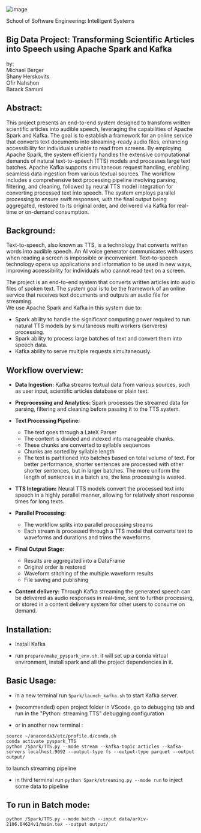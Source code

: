 ![image](https://github.com/user-attachments/assets/427b9e86-54f0-471c-ae9f-0e2e6310fbb7)

School of Software Engineering: Intelligent Systems

## Big Data Project: Transforming Scientific Articles into Speech using Apache Spark and Kafka

by:  
  Michael Berger  
  Shany Herskovits  
  Ofir Nahshon   
  Barack Samuni

## **Abstract:**  
This project presents an end-to-end system designed to transform written scientific articles into audible speech, leveraging the capabilities of Apache Spark and Kafka. The goal is to establish a framework for an online service that converts text documents into streaming-ready audio files, enhancing accessibility for individuals unable to read from screens. By employing Apache Spark, the system efficiently handles the extensive computational demands of natural text-to-speech (TTS) models and processes large text batches. Apache Kafka supports simultaneous request handling, enabling seamless data ingestion from various textual sources. The workflow includes a comprehensive text processing pipeline involving parsing, filtering, and cleaning, followed by neural TTS model integration for converting processed text into speech. The system employs parallel processing to ensure swift responses, with the final output being aggregated, restored to its original order, and delivered via Kafka for real-time or on-demand consumption.

## **Background:**  
Text-to-speech, also known as TTS, is a technology that converts written words into audible speech. An AI voice generator communicates with users when reading a screen is impossible or inconvenient. Text-to-speech technology opens up applications and information to be used in new ways, improving accessibility for individuals who cannot read text on a screen.

The project is an end-to-end system that converts written articles into audio files of spoken text. The system goal is to be the framework of an online service that receives text documents and outputs an audio file for streaming.  
We use Apache Spark and Kafka in this system due to:

* Spark ability to handle the significant computing power required to run natural TTS models by simultaneous multi workers (serveres) processing.  
* Spark ability to process large batches of text and convert them into speech data.  
* Kafka ability  to serve multiple requests simultaneously.

## **Workflow overview:**

* **Data Ingestion:** Kafka streams textual data from various sources, such as user input, scientific articles database or plain text.  
* **Preprocessing and Analytics:** Spark processes the streamed data for parsing, filtering and cleaning before passing it to the TTS system.  
* **Text Processing Pipeline:**  
  * The text goes through a LateX Parser  
  * The content is divided and indexed into manageable chunks.  
  * These chunks are converted to syllable sequences  
  * Chunks are sorted by syllable length  
  * The text is partitioned into batches based on total volume of text. For better performance, shorter sentences are processed with other shorter sentences, but in larger batches. The more uniform the length of sentences in a batch are, the less processing is wasted.

* **TTS Integration:** Neural TTS models convert the processed text into speech in a highly parallel manner, allowing for relatively short response times for long texts.   
* **Parallel Processing:**  
  * The workflow splits into parallel processing streams  
  * Each stream is processed through a TTS model that converts text to waveforms and durations and trims the waveforms.  
      
* **Final Output Stage:**
  * Results are aggregated into a DataFrame  
  * Original order is restored  
  * Waveform stitching of the multiple waveform results  
  * File saving and publishing

* **Content delivery:** Through Kafka streaming the generated speech can be delivered as audio responses in real-time, sent to further processing, or stored in a content delivery system for other users to consume on demand.  


## **Installation:**

- Install Kafka

- run `prepare/make_pyspark_env.sh`. it will set up a conda virtual environment, install spark and all the project dependencies in it.

## Basic Usage: 
- in a new terminal run `Spark/launch_kafka.sh` to start Kafka server. 

- (recommended) open project folder in VScode, go to debugging tab and run in the "Python: streaming TTS" debugging configuration

- or in another new terminal :
```
source ~/anaconda3/etc/profile.d/conda.sh
conda activate pyspark_TTS
python /Spark/TTS.py --mode stream --kafka-topic articles --kafka-servers localhost:9092 --output-type fs --output-type parquet --output output/ 
```
to launch streaming pipeline

- in third terminal run `python Spark/streaming.py --mode run` to inject some data to pipeline


## To run in Batch mode:

 `python /Spark/TTS.py --mode batch --input data/arXiv-2106.04624v1/main.tex --output output/`


